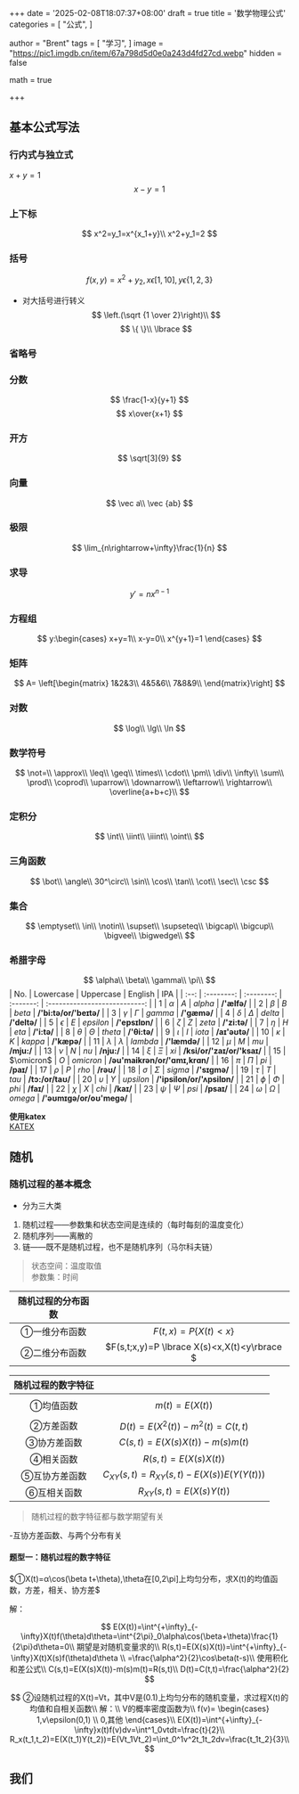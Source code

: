 +++
date = '2025-02-08T18:07:37+08:00'
draft = true
title = '数学物理公式'
categories = [
    "公式",
]

author = "Brent"
tags = [
    "学习",
]
image = "https://pic1.imgdb.cn/item/67a798d5d0e0a243d4fd27cd.webp"
hidden = false

math = true

+++
## 基本公式写法

### 行内式与独立式

$x+y=1$
$$x-y=1$$

### 上下标
$$
x^2=y_1=x^{x_1+y}\\
x^2+y_1=2
$$
### 括号

$$
f(x,y)=x^2+y_2,x \epsilon[1,10],y \epsilon\{1,2,3\}
$$
- 对大括号进行转义
$$
\left.(\sqrt {1 \over 2}\right)\\
$$
$$
\{ \}\\
\lbrace 
$$
### 省略号
### 分数
$$
\frac{1-x}{y+1}
$$
$$
x\over{x+1}
$$
### 开方

$$
\sqrt[3]{9}
$$
### 向量

$$
\vec a\\
\vec {ab}
$$
### 极限

$$
\lim_{n\rightarrow+\infty}\frac{1}{n}
$$
### 求导
$$
y\prime=nx^{n-1}
$$
### 方程组
$$
y:\begin{cases}
    x+y=1\\
    x-y=0\\
    x^{y+1}=1
\end{cases}
$$
### 矩阵
$$
A= \left[\begin{matrix}
1&2&3\\
4&5&6\\
7&8&9\\
\end{matrix}\right]
$$
### 对数
$$
\log\\
\lg\\
\ln
$$
### 数学符号
$$
\not=\\
\approx\\
\leq\\
\geq\\
\times\\
\cdot\\
\pm\\
\div\\
\infty\\
\sum\\
\prod\\
\coprod\\
\uparrow\\
\downarrow\\
\leftarrow\\
\rightarrow\\
\overline{a+b+c}\\
$$
### 定积分
$$
\int\\
\iint\\
\iiint\\
\oint\\
$$
### 三角函数
$$
\bot\\
\angle\\
30^\circ\\
\sin\\
\cos\\
\tan\\
\cot\\
\sec\\
\csc
$$
### 集合
$$
\emptyset\\
\in\\
\notin\\
\supset\\
\supseteq\\
\bigcap\\
\bigcup\\
\bigvee\\
\bigwedge\\
$$
### 希腊字母
$$
\alpha\\
\beta\\
\gamma\\
\pi\\
$$
| No.  | Lowercase  | Uppercase  |  English  |              IPA              |
| :--: | :--------: | :--------: | :-------: | :---------------------------: |
| $1$  |  $\alpha$  |    $A$     |  $alpha$  |          **/'ælfə/**          |
| $2$  |  $\beta$   |    $B$     |  $beta$   |    **/'bi:tə/or/'beɪtə/**     |
| $3$  |  $\gamma$  |  $\Gamma$  |  $gamma$  |          **/'gæmə/**          |
| $4$  |  $\delta$  |  $\Delta$  |  $delta$  |         **/'deltə/**          |
| $5$  | $\epsilon$ |    $E$     | $epsilon$ |        **/'epsɪlɒn/**         |
| $6$  |  $\zeta$   |    $Z$     |  $zeta$   |         **/'zi:tə/**          |
| $7$  |   $\eta$   |    $H$     |   $eta$   |          **/'i:tə/**          |
| $8$  |  $\theta$  |  $\Theta$  |  $theta$  |         **/'θi:tə/**          |
| $9$  |  $\iota$   |    $I$     |  $iota$   |         **/aɪ'əʊtə/**         |
| $10$ |  $\kappa$  |    $K$     |  $kappa$  |          **/'kæpə/**          |
| $11$ | $\lambda$  | $\lambda$  | $lambda$  |         **/'læmdə/**          |
| $12$ |   $\mu$    |    $M$     |   $mu$    |          **/mju:/**           |
| $13$ |   $\nu$    |    $N$     |   $nu$    |          **/nju:/**           |
| $14$ |   $\xi$    |   $\Xi$    |   $xi$    |   **/ksi/or/'zaɪ/or/'ksaɪ/**  |
| $15$ | $\omicron$ |    $O$     | $omicron$ | **/əu'maikrən/or/'ɑmɪ,krɑn/** |
| $16$ |   $\pi$    |   $\Pi$    |   $pi$    |           **/paɪ/**           |
| $17$ |   $\rho$   |    $P$     |   $rho$   |           **/rəʊ/**           |
| $18$ |  $\sigma$  |  $\Sigma$  |  $sigma$  |         **/'sɪɡmə/**          |
| $19$ |   $\tau$   |    $T$     |   $tau$   |       **/tɔ:/or/taʊ/**        |
| $20$ | $\upsilon$ | $\Upsilon$ | $upsilon$ |  **/'ipsilon/or/'ʌpsilɒn/**   |
| $21$ |   $\phi$   |   $\Phi$   |   $phi$   |           **/faɪ/**           |
| $22$ |   $\chi$   |    $X$     |   $chi$   |           **/kaɪ/**           |
| $23$ |   $\psi$   |   $\Psi$   |   $psi$   |          **/psaɪ/**           |
| $24$ |  $\omega$  |  $\Omega$  |  $omega$  |   **/'əʊmɪɡə/or/oʊ'meɡə/**    |

**使用katex**     
[KATEX](https://katex.org/docs/supported.html)      

## 随机
### 随机过程的基本概念
- 分为三大类
1. 随机过程——参数集和状态空间是连续的（每时每刻的温度变化）
2. 随机序列——离散的
3. 链——既不是随机过程，也不是随机序列（马尔科夫链）
>状态空间：温度取值     
参数集：时间

|随机过程的分布函数||
|:-:|:-:|
|①一维分布函数|$F(t,x)=P \lbrace X(t)<x\rbrace$|
|②二维分布函数|$F(s,t;x,y)=P \lbrace X(s)<x,X(t)<y\rbrace $|

|随机过程的数字特征||
|:-:|:-:|
|①均值函数|$$m(t)=E(X(t))$$|
|②方差函数|$D(t)=E(X^2(t))-m^2(t)=C(t,t)$|
|③协方差函数|$C(s,t)=E(X(s)X(t))-m(s)m(t)$|
|④相关函数|$R(s,t)=E(X(s)X(t))$|
|⑤互协方差函数|$C_{XY}(s,t)=R_{XY}(s,t)-E(X(s))E(Y(Y(t)))$|
|⑥互相关函数|$R_{XY}(s,t)=E(X(s)Y(t))$|
> 随机过程的数字特征都与数学期望有关

-互协方差函数、与两个分布有关
#### 题型一：随机过程的数字特征
$①X(t)=α\cos(\beta t+\theta),\theta在[0,2\pi]上均匀分布，求X(t)的均值函数，方差，相关、协方差$
           

解：    

$$
E(X(t))=\int^{+\infty}_{-\infty}X(t)f(\theta)d\theta=\int^{2\pi}_0\alpha\cos(\beta+\theta)\frac{1}{2\pi}d\theta=0\\
期望是对随机变量求的\\
R(s,t)=E(X(s)X(t))=\int^{+\infty}_{-\infty}X(t)X(s)f(\theta)d\theta \\
=\frac{\alpha^2}{2}\cos\beta(t-s)\\
使用积化和差公式\\
C(s,t)=E(X(s)X(t))-m(s)m(t)=R(s,t)\\
D(t)=C(t,t)=\frac{\alpha^2}{2}
$$

$$
②设随机过程的X(t)=Vt，其中V是(0.1)上均匀分布的随机变量，求过程X(t)的均值和自相关函数\\
解：\\
V的概率密度函数为\\
f(v)= \begin{cases}
   1,v\epsilon(0,1) \\
   0,其他 
\end{cases}\\
E(X(t))=\int^{+\infty}_{-\infty}x(t)f(v)dv=\int^1_0vtdt=\frac{t}{2}\\
R_x(t_1,t_2)=E(X(t_1)Y(t_2))=E(Vt_1Vt_2)=\int_0^1v^2t_1t_2dv=\frac{t_1t_2}{3}\\
$$

## 我们